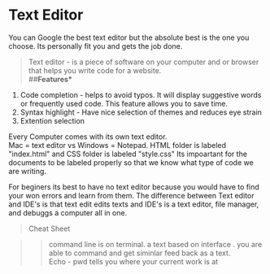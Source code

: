 # Text Editor

You can Google the best text editor but the absolute best is the one you choose. Its personally fit you and gets the job done.

> Text editor - is a piece of software on your computer and or browser that helps you write code for a website.</br> ##**Features\*** </br>

1. Code completion - helps to avoid typos. It will display suggestive words or frequently used code. This feature allows you to save time.
2. Syntax highlight - Have nice selection of themes and reduces eye strain
3. Extention selection

Every Computer comes with its own text editor.</br>
Mac = text editor vs Windows = Notepad. HTML folder is labeled "index.html" and CSS folder is labeled "style.css" Its impoartant for the documents to be labeled properly so that we know what type of code we are writing.

For beginers its best to have no text editor because you would have to find your won errors and learn from them. The difference between Text editor and IDE's is that text edit edits texts and IDE's is a text editor, file manager, and debuggs a computer all in one.

> Cheat Sheet

> > command line is on terminal. a text based on interface . you are able to command and get siminlar feed back as a text. </br>
> > Echo - pwd tells you where your current work is at
